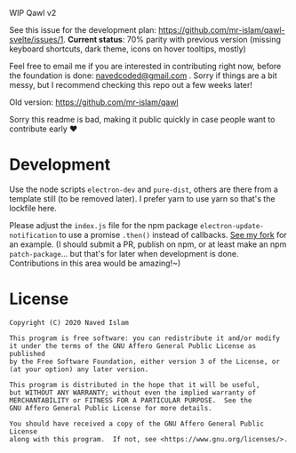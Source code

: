 WIP Qawl v2

See this issue for the development plan: https://github.com/mr-islam/qawl-svelte/issues/1. **Current status**: 70% parity with previous version (missing keyboard shortcuts, dark theme, icons on hover tooltips, mostly)

Feel free to email me if you are interested in contributing right now, before the foundation is done: navedcoded@gmail.com . Sorry if things are a bit messy, but I recommend checking this repo out a few weeks later!


Old version: https://github.com/mr-islam/qawl

Sorry this readme is bad, making it public quickly in case people want to contribute early ♥

# Development
Use the node scripts `electron-dev` and `pure-dist`, others are there from a template still (to be removed later). I prefer yarn to use yarn so that's the lockfile here.

Please adjust the `index.js` file for the npm package `electron-update-notification` to use a promise `.then()` instead of callbacks. [See my fork](https://github.com/mr-islam/electron-update-notification) for an example. (I should submit a PR, publish on npm, or at least make an npm `patch-package`… but that's for later when development is done. Contributions in this area would be amazing!~)

# License

    Copyright (C) 2020 Naved Islam

    This program is free software: you can redistribute it and/or modify
    it under the terms of the GNU Affero General Public License as published
    by the Free Software Foundation, either version 3 of the License, or
    (at your option) any later version.

    This program is distributed in the hope that it will be useful,
    but WITHOUT ANY WARRANTY; without even the implied warranty of
    MERCHANTABILITY or FITNESS FOR A PARTICULAR PURPOSE.  See the
    GNU Affero General Public License for more details.

    You should have received a copy of the GNU Affero General Public License
    along with this program.  If not, see <https://www.gnu.org/licenses/>.
